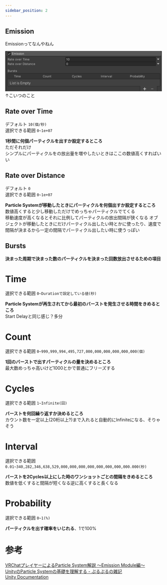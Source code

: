 ```yaml
---
sidebar_position: 2
---
```


## Emission

Emissionってなんやねん  

![module](./img/EmissionModule.png)  
↑こいつのこと

## Rate over Time

デフォルト <code>10(個/秒)</code>  
選択できる範囲 <code>0~1e+07</code>

**1秒間に何個パーティクルを出すか設定するところ**  
ただそれだけ  
シンプルにパーティクルをの放出量を増やしたいときはここの数値高くすればいい

## Rate over Distance

デフォルト <code>0</code>  
選択できる範囲 <code>0~1e+07</code>

**Particle Systemが移動したときにパーティクルを何個出すか設定するところ**  
数値高くすると少し移動しただけでめっちゃパーティクルでてくる  
移動速度が高くなるとそれに比例してパーティクルの放出間隔が狭くなる
オブジェクトが移動したときにだけパーティクル出したい時とかに使ったり、速度で間隔が決まるから一定の間隔でパーティクル出したい時に使うっぽい

##  Bursts

**決まった周期で決まった数のパーティクルを決まった回数放出させるための項目**

# Time

選択できる範囲 <code>0~Durationで設定している値(秒)</code>

**Particle Systemが再生されてから最初のバーストを発生させる時間をきめるところ**  
Start Delayと同じ感じ？多分

# Count

選択できる範囲 <code>0~999,999,994,495,727,000,000,000,000,000,000(個)</code>

**1回のバーストで出すパーティクルの量を決めるところ**  
最大数めっちゃ高いけど1000とかで普通にフリーズする

# Cycles

選択できる範囲 <code>1~Infinite(回)</code>

**バーストを何回繰り返すか決めるところ**  
カウント数を一定以上(20桁以上?)まで入れると自動的にInfiniteになる、そりゃそう

# Interval

選択できる範囲 <code>0.01~340,282,346,638,529,000,000,000,000,000,000,000,000.000(秒)</code>

**バーストを2Cycles以上にした時のワンショットごとの間隔をきめるところ**  
数値を低くすると間隔が短くなる逆に高くすると長くなる

# Probability

選択できる範囲 <code>0~1(%)</code>

**パーティクルを出す確率をいじれる**、1で100%


# 参考
[VRChatプレイヤーによるParticle System解説 ～Emission Module編～](https://qiita.com/abcde_kind/items/63e8c262df7774f12a41)  
[UnityのParticle Systemの基礎を理解する - ぷるぷるの雑記](https://prupru-prune.hatenablog.com/entry/2022/02/11/191042)  
[Unity Documentation]()